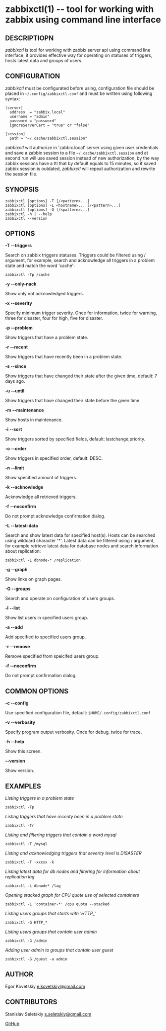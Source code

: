 zabbixctl(1) -- tool for working with zabbix using command line interface
===========

## DESCRIPTIOPN

*zabbixctl* is tool for working with zabbix server api using command line
interface, it provides effective way for operating on statuses of triggers,
hosts latest data and groups of users.

## CONFIGURATION

*zabbixctl* must be configurated before using, configuration file should be
placed in `~/.config/zabbixctl.conf` and must be written using following syntax:

    [server]
      address  = "zabbix.local"
      username = "admin"
      password = "password"
      ignoreServerCert = "true" or "false"

    [session]
      path = "~/.cache/zabbixctl.session"

  *zabbixctl* will authorize in 'zabbix.local' server using given user
credentials and save a zabbix session to a file `~/.cache/zabbixctl.session` and
at second run will use saved session instead of new authorization, by the way
zabbix sessions have a ttl that by default equals to 15 minutes, so if saved
zabbix session is outdated, *zabbixctl* will repeat authorization and rewrite
the session file.

## SYNOPSIS

    zabbixctl [options] -T [/<pattern>...]
    zabbixctl [options] -L <hostname>... [/<pattern>...]
    zabbixctl [options] -G [/<pattern>...]
    zabbixctl -h | --help
    zabbixctl --version

## OPTIONS

**-T --triggers**

Search on zabbix triggers statuses. Triggers could be filtered using /<pattern>
argument, for example, search and acknowledge all triggers in a problem state
and match the word 'cache':

`zabbixctl -Tp /cache`

**-y --only-nack**

Show only not acknowledged triggers.

**-x --severity**

Specify minimum trigger severity.  Once for information, twice for warning,
three for disaster, four for high, five for disaster.

**-p --problem**

Show triggers that have a problem state.

**-r --recent**

Show triggers that have recently been in a problem state.

**-s --since <date>**

Show triggers that have changed their state after the given time, default: 7
days ago.

**-u --until <date>**

Show triggers that have changed their state before the given time.

**-m --maintenance**

Show hosts in maintenance.

**-i --sort <fields>**

Show triggers sorted by specified fields, default: lastchange,priority.

**-o --order <order>**

Show triggers in specified order, default: DESC.

**-n --limit <amount>**

Show specified amount of triggers.

**-k --acknowledge**

Acknowledge all retrieved triggers.

**-f --noconfirm**

Do not prompt acknowledge confirmation dialog.

**-L --latest-data**

Search and show latest data for specified host(s). Hosts can be searched
using wildcard character '*'.  Latest data can be filtered using /<pattern>
argument, for example retrieve latest data for database nodes and search
information about replication:

`zabbixctl -L dbnode-* /replication`

**-g --graph**

Show links on graph pages.

**-G --groups**

Search and operate on configuration of users groups.

**-l --list**

Show list users in specified users group.

**-a --add**

Add specified <user> to specified users group.

**-r --remove**

Remove specified <user> from speicifed users group.

**-f --noconfirm**

Do not prompt confirmation dialog.

## COMMON OPTIONS

**-c --config <path>**

Use specified configuration file, default: `$HOME/.config/zabbixctl.conf`

**-v --verbosity**

Specify program output verbosity. Once for debug, twice for trace.

**-h --help**

Show this screen.

**--version**

Show version.

## EXAMPLES

*Listing triggers in a problem state*

```
zabbixctl -Tp
```

*Listing triggers that have recenty been in a problem state*

```
zabbixctl -Tr
```

*Listing and filtering triggers that contain a word mysql*

```
zabbixctl -T /mysql
```

*Listing and acknowledging triggers that severity level is DISASTER*

```
zabbixctl -T -xxxxx -k
```

*Listing latest data for db nodes and filtering for information about replication lag*

```
zabbixctl -L dbnode* /lag
```

*Opening stacked graph for CPU quote use of selected containers*

```
zabbixctl -L 'container-*' /cpu quota --stacked
```

*Listing users groups that starts with 'HTTP_'*

```
zabbixctl -G HTTP_*
```

*Listing users groups that contain user admin*

```
zabbixctl -G /admin
```

*Adding user admin to groups that contain user guest*

```
zabbixctl -G /guest -a admin
```

## AUTHOR

Egor Kovetskiy <e.kovetskiy@gmail.com>

## CONTRIBUTORS

Stanislav Seletskiy <s.seletskiy@gmail.com>

[GitHub](https://github.com/kovetskiy/zabbixctl)
